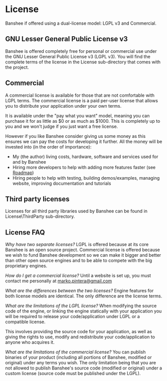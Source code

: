 # License

Banshee if offered using a dual-license model: LGPL v3 and Commercial.

## GNU Lesser General Public License v3

Banshee is offered completely free for personal or commercial use under the GNU Lesser General Public License v3 (LGPL v3). You will find the complete terms of the license in the License sub-directory that comes with the project. 

## Commercial
A commercial license is available for those that are not comfortable with LGPL terms. The commercial license is a paid per-user license that allows you to distribute your application under your own terms.

It is available under the "pay what you want" model, meaning you can purchase it for as little as $0 or as much as $1000. This is completely up to you and we won't judge if you just want a free license.

However if you like Banshee consider giving us some money as this ensures we can pay the costs for developing it further. All the money will be invested into (in the order of importance):
 - My (the author) living costs, hardware, software and services used for and by Banshee
 - Hiring more developers to help with adding more features faster (see [Roadmap](roadmap.md))
 - Hiring people to help with testing, building demos/examples, managing website, improving documentation and tutorials
 
## Third party licenses
Licenses for all third party libraries used by Banshee can be found in License\ThirdParty sub-directory.

## License FAQ

*Why have two separate licenses?*
LGPL is offered because at its core Banshee is an open source project. Commercial license is offered because we wish to fund Banshee development so we can make it bigger and better than other open source engines and to be able to compete with the big proprietary engines.  

*How do I get a commercial license?*
Until a website is set up, you must contact me personally at marko.pintera@gmail.com

*What are the differences between the two licenses?*
Engine features for both license models are identical. The only difference are the license terms.

*What are the limitations of the LGPL license?*
When modifying the source code of the engine, or linking the engine statically with your application you will be required to release your code/application under LGPL or a compatible license.

This involves providing the source code for your application, as well as giving the rights to use, modify and redistribute your code/application to anyone who acquires it.

*What are the limitations of the commercial license?*
You can publish binaries of your product (including all portions of Banshee, modified or original) under any terms you wish. The only limitation being that you are not allowed to publish Banshee's source code (modified or original) under a custom license (source code must be published under the LGPL).